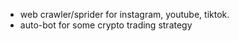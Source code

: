 <!-- - 👋 Hi, I’m @Robin3910
- 👀 I’m interested in ...
- 🌱 I’m currently learning ...
- 💞️ I’m looking to collaborate on ...
- 📫 How to reach me ... -->

<!---
Robin3910/Robin3910 is a ✨ special ✨ repository because its `README.md` (this file) appears on your GitHub profile.
You can click the Preview link to take a look at your changes.
--->

* web crawler/sprider for instagram, youtube, tiktok.
* auto-bot for some crypto trading strategy

<p align="center"><img src="https://github-readme-stats.vercel.app/api?username=robin3910&show_icons=true&theme=gotham" alt="" /></p>
